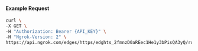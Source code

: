 <!-- Code generated for API Clients. DO NOT EDIT. -->

#### Example Request

```bash
curl \
-X GET \
-H "Authorization: Bearer {API_KEY}" \
-H "Ngrok-Version: 2" \
https://api.ngrok.com/edges/https/edghts_2fmnzD0aREec1He1y3bPisQA3yQ/routes/edghtsrt_2fmnz9tCS4hwCSMRMqkH8X7E5u2/response_headers
```
